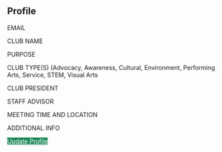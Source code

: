 <html>
    <head>
        <style>
            .btn-custom {
                color: #fff;
                background-color: #198754;
                border-color: #ffffff;
            }
            .btn-custom:hover, .btn-custom:focus, .btn-custom:active, .btn-custom.active, .open>.dropdown-toggle.btn-custom {
                color: #fff;
                background-color: #157347;
                border-color: #ffffff;
            }
        </style>
        <script>
            // prepare fetch GET options
            const options = {
                method: 'GET', // *GET, POST, PUT, DELETE, etc.
                // mode: 'cors', // no-cors, *cors, same-origin
                cache: 'default', // *default, no-cache, reload, force-cache, only-if-cached
                credentials: 'include', // include, same-origin, omit
                headers: {
                'Content-Type': 'application/json'
                // 'Content-Type': 'application/x-www-form-urlencoded',
                },
            };
            fetch("https://rebeccaaa.tk/hello", options)
            // fetch("http://localhost:8192/hello", options)
            // response is a RESTful "promise" on any successful fetch
            .then(response => {
            // check for response errors
            if (response.status !== 200) {
                error('GET API response failure: ' + response.status);
                return;
            }
            // valid response will have JSON data
            response.json().then(data => {
                console.log(data);
                })
            });
            // Something went wrong with actions or responses
            function error(err) {
                // log as Error in console
                console.log(err);
            }
        </script>
    </head>
    <body>
        <div class="bg-success w-50 mx-auto m-5">
            <h2 class="text-light mx-5 pt-5">Profile</h2>
            <!-- 'email' is mapped to 'username' for Spring Security -->
            <div class="mb-3 px-5">
                <label class="form-label" for="username">EMAIL</label>
                <p id="email"></p>
            </div>
            <div class="mb-3 px-5">
                <label class="form-label" for="name">CLUB NAME</label>
                <p id="name"></p>
            </div>
            <div class="mb-3 px-5">
                <label class="form-label" for="purpose">PURPOSE</label>
                <p id="purpose"></p>
            </div>
            <div class="mb-3 px-5">
                <label class="form-label" for="types">CLUB TYPE(S) (Advocacy, Awareness, Cultural, Environment, Performing Arts, Service, STEM, Visual Arts</label>
                <p id="types"></p>
            </div>
            <div class="mb-3 px-5">
                <label class="form-label" for="president">CLUB PRESIDENT</label>
                <p id="president"></p>
            </div>
            <div class="mb-3 px-5">
                <label class="form-label" for="advisor">STAFF ADVISOR</label>
                <p id="advisor"></p>
            </div>
            <div class="mb-3 px-5">
                <label class="form-label" for="meeting">MEETING TIME AND LOCATION</label>
                <p id="meeting"></p>
            </div>
            <div class="mb-5 px-5">
                <label class="form-label" for="info">ADDITIONAL INFO</label>
                <p id="info"></p>
            </div>
            <a class="btn btn-custom text-nowrap text-light my-3 mx-5 mb-4" type="submit" href="{{ site.baseurl }}/update">Update Profile</a>
        </div>  
        <script>
            const storedData = JSON.parse(localStorage.getItem('ID'));
            console.log(storedData);
            // prepare fetch urls
            // const base_url = "http://localhost:8192/api/club/";
            const base_url = "https://rebeccaaa.tk/api/club/";
            const get_by_id = base_url + storedData;
             // fetch the API
            fetch(get_by_id, options)
                // response is a RESTful "promise" on any successful fetch
                .then(response => {
                // check for response errors
                if (response.status !== 200) {
                    error('GET API response failure: ' + response.status);
                    return;
                }
                // valid response will have JSON data
                response.json().then(data => {
                    console.log(data);
                    document.getElementById("name").innerHTML = data.name;
                    document.getElementById("purpose").innerHTML = data.purpose;
                    document.getElementById("types").innerHTML = data.types;
                    document.getElementById("email").innerHTML = data.email;
                    document.getElementById("president").innerHTML = data.president;
                    document.getElementById("advisor").innerHTML = data.advisor;
                    document.getElementById("meeting").innerHTML = data.meeting;
                    document.getElementById("info").innerHTML = data.info;    
                })
            })
            // catch fetch errors (ie Nginx ACCESS to server blocked)
            .catch(err => {
                error(err + " " + get_by_id);
            });
        </script>  
    </body>    
</html>
